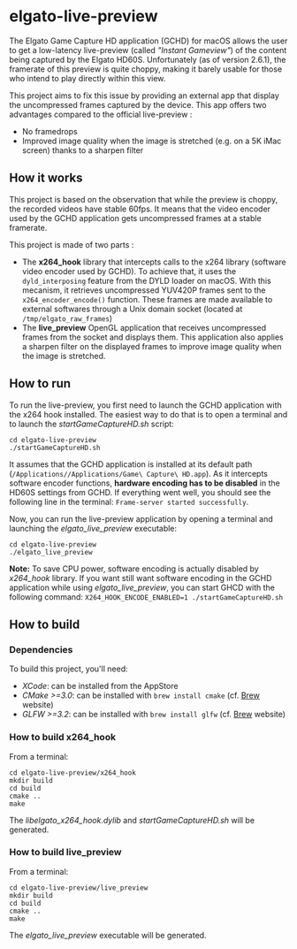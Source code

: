 # elgato-live-preview
The Elgato Game Capture HD application (GCHD) for macOS allows the user to get a low-latency live-preview (called *"Instant Gameview"*) of the content being captured by the Elgato HD60S.
Unfortunately (as of version 2.6.1), the framerate of this preview is quite choppy, making it barely usable for those who intend to play directly within this view.

This project aims to fix this issue by providing an external app that display the uncompressed frames captured by the device. This app offers two advantages compared to the official live-preview :
* No framedrops
* Improved image quality when the image is stretched (e.g. on a 5K iMac screen) thanks to a sharpen filter

## How it works ##
This project is based on the observation that while the preview is choppy, the recorded videos have stable 60fps.
It means that the video encoder used by the GCHD application gets uncompressed frames at a stable framerate.

This project is made of two parts :
* The **x264_hook** library that intercepts calls to the x264 library (software video encoder used by GCHD).
To achieve that, it uses the `dyld_interposing` feature from the DYLD loader on macOS.
With this mecanism, it retrieves uncompressed YUV420P frames sent to the `x264_encoder_encode()` function.
These frames are made available to external softwares through a Unix domain socket (located at `/tmp/elgato_raw_frames`)
* The **live_preview** OpenGL application that receives uncompressed frames from the socket and displays them.
This application also applies a sharpen filter on the displayed frames to improve image quality when the image is stretched.

## How to run ##
To run the live-preview, you first need to launch the GCHD application with the x264 hook installed. The easiest way to do that is to open a terminal and to launch the *startGameCaptureHD.sh* script:
```
cd elgato-live-preview
./startGameCaptureHD.sh
```
It assumes that the GCHD application is installed at its default path (`/Applications//Applications/Game\ Capture\ HD.app`). As it intercepts software encoder functions, **hardware encoding has to be disabled** in the HD60S settings from GCHD. If everything went well, you should see the following line in the terminal: `Frame-server started successfully`.

Now, you can run the live-preview application by opening a terminal and launching the *elgato_live_preview* executable:
```
cd elgato-live-preview
./elgato_live_preview
```

**Note:** To save CPU power, software encoding is actually disabled by *x264_hook* library. If you want still want software encoding in the GCHD application while using *elgato_live_preview*, you can start GHCD with the following command: `X264_HOOK_ENCODE_ENABLED=1 ./startGameCaptureHD.sh`

## How to build ##
### Dependencies ###
To build this project, you'll need:
* *XCode*: can be installed from the AppStore
* *CMake >=3.0*: can be installed with `brew install cmake` (cf. [Brew](https://www.brew.sh) website)
* *GLFW >=3.2*: can be installed with `brew install glfw` (cf. [Brew](https://www.brew.sh) website)

### How to build x264_hook ###
From a terminal:
```shell
cd elgato-live-preview/x264_hook
mkdir build
cd build
cmake ..
make
```
The *libelgato_x264_hook.dylib* and *startGameCaptureHD.sh* will be generated.

### How to build live_preview ###
From a terminal:
```shell
cd elgato-live-preview/live_preview
mkdir build
cd build
cmake ..
make
```
The *elgato_live_preview* executable will be generated.

